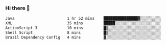 ### Hi there 👋

<!--START_SECTION:waka-->

```txt
Java                       1 hr 52 mins    ███████████████▓░░░░░░░░░   62.66 %
XML                        35 mins         █████░░░░░░░░░░░░░░░░░░░░   19.62 %
ActionScript 3             10 mins         █▒░░░░░░░░░░░░░░░░░░░░░░░   05.82 %
Shell Script               8 mins          █▒░░░░░░░░░░░░░░░░░░░░░░░   04.77 %
Brazil Dependency Config   4 mins          ▓░░░░░░░░░░░░░░░░░░░░░░░░   02.48 %
```

<!--END_SECTION:waka-->

<!--
**jerry-shao/jerry-shao** is a ✨ _special_ ✨ repository because its `README.md` (this file) appears on your GitHub profile.

Here are some ideas to get you started:

- 🔭 I’m currently working on ...
- 🌱 I’m currently learning ...
- 👯 I’m looking to collaborate on ...
- 🤔 I’m looking for help with ...
- 💬 Ask me about ...
- 📫 How to reach me: ...
- 😄 Pronouns: ...
- ⚡ Fun fact: ...
-->
